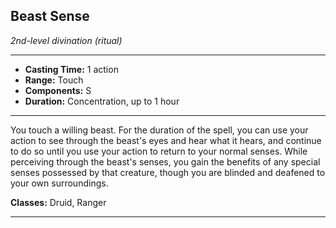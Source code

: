 ﻿## Beast Sense
*2nd-level divination (ritual)*
___
- **Casting Time:** 1 action
- **Range:** Touch
- **Components:** S
- **Duration:** Concentration, up to 1 hour

---
You touch a willing beast. For the duration of the spell, you can use your action to see through the beast's eyes and hear what it hears, and continue to do so until you use your action to return to your normal senses. While perceiving through the beast's senses, you gain the benefits of any special senses possessed by that creature, though you are blinded and deafened to your own surroundings.

**Classes:** Druid, Ranger


---
